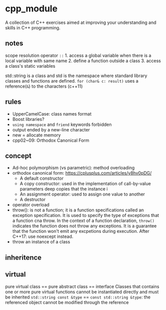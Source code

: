 # cpp_module
A collection of C++ exercises aimed at improving your understanding and skills in C++ programming.

## notes

scope resolution operator `::`
	1. access a global variable when there is a local variable with same name
	2. define a function outside a class
	3. access a class's static variables

std::string is a class and std is the namespace where standard library classes and functions are defined.
`for (char& c: result)` uses a reference(`&`) to the characters (c++11)


## rules

- UpperCamelCase: class names format
- Boost libraries?
- `using namespace` and `friend` keywords forbidden
- output ended by a new-line character
- new = allocate memory
- cpp02~09: Orthodox Canonical Form

## concept

- Ad-hoc polymorphism (vs parametric): method overloading
- orthodox canonical form: https://cplusplus.com/articles/y8hv0pDG/
	- A default constructor
	- A copy constructor: used in the implementation of call-by-value parameters
		deep copies that the instance i
	- An assignment operator: used to assign one value to another
	- A destructor
- operator overload
- throw(): is not a function; it is a function specifications called an exception specification. It is used to specify the type of exceptions that a function cna throw. In the context of a function declaration, `throw()` indicates the function does not throw any exceptions. It is a guarantee that the function won't emit any excpetions during execution. After C++17: use noexcept instead.
- throw an instance of a class

## inheritence

## virtual

pure virtual class == pure abstract class == interface
Classes that contains one or more pure virtual functions cannot be instantiated directly and must be inherited
`std::string const &type` == `const std::string &type`: the referenced object cannot be modified through the reference